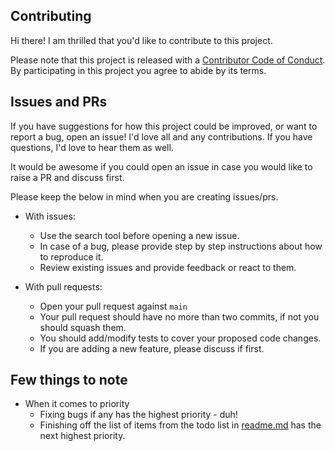 ## Contributing

Hi there! I am thrilled that you'd like to contribute to this project.

Please note that this project is released with a [Contributor Code of Conduct](https://github.com/trendy0413/sockv5er/blob/main/CODE_OF_CONDUCT.md). By participating in this project you agree to abide by its terms.

## Issues and PRs

If you have suggestions for how this project could be improved, or want to report a bug, open an issue! I'd love all and any contributions. If you have questions, I'd love to hear them as well.

It would be awesome if you could open an issue in case you would like to raise a PR and discuss first.

Please keep the below in mind when you are creating issues/prs.

- With issues:
  - Use the search tool before opening a new issue.
  - In case of a bug, please provide step by step instructions about how to reproduce it.
  - Review existing issues and provide feedback or react to them.

- With pull requests:
  - Open your pull request against `main`
  - Your pull request should have no more than two commits, if not you should squash them.
  - You should add/modify tests to cover your proposed code changes.
  - If you are adding a new feature, please discuss if first.

## Few things to note
- When it comes to priority
  - Fixing bugs if any has the highest priority - duh!
  - Finishing off the list of items from the todo list in [readme.md](https://github.com/trendy0413/sockv5er#readme) has the next highest priority.
